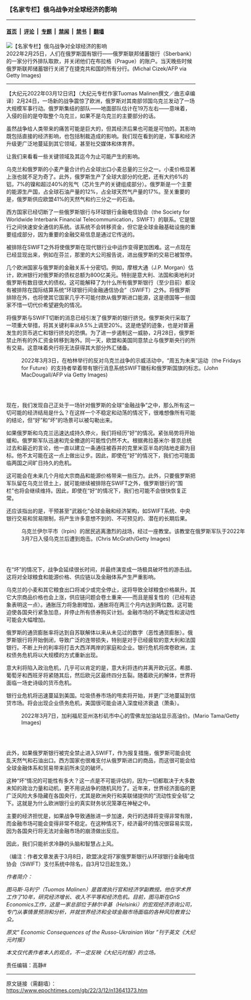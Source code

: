 ### 【名家专栏】俄乌战争对全球经济的影响

---

#### [首页](../../../..?n13641373) &nbsp;|&nbsp; [评论](../../../../../epoch-comment?n13641373) &nbsp;|&nbsp; [专题](../../../../../epoch-special?n13641373) &nbsp;|&nbsp; [禁闻](../../../../../epoch-news?n13641373) &nbsp;|&nbsp; [禁书](../../../../../books?n13641373) &nbsp;|&nbsp; [翻墙](https://github.com/gfw-breaker/nogfw/blob/master/README.md?n13641373)


<div><img alt="【名家专栏】俄乌战争对全球经济的影响" class="attachment-djy_600_400 size-djy_600_400 wp-post-image" src="https://i.epochtimes.com/assets/uploads/2022/03/id13641376-GettyImages-1238751938-1200x800-1-1200x800-600x400.jpg"/>
<div class="caption">
 2022年2月25日，人们在俄罗斯国有银行——俄罗斯联邦储蓄银行（Sberbank）的一家分行外排队取款，并关闭他们在布拉格（Prague）的账户。当天晚些时候俄罗斯联邦储蓄银行关闭了在捷克共和国的所有分行。(Michal Cizek/AFP via Getty Images)
</div></div><hr/><div class="post_content" id="artbody" itemprop="articleBody">
 <!-- article content begin -->
 <p>
  【大纪元2022年03月12日讯】（大纪元专栏作家Tuomas Malinen撰文／曲志卓编译）2月24日，一场新的战争震惊了欧洲，俄罗斯对其南部邻国乌克兰发动了一场大规模军事行动。俄罗斯集结的部队——地面部队估计在19万左右——意味着，入侵的目的是夺取整个乌克兰，如果不是乌克兰的主要部分的话。
 </p>
 <p>
  虽然战争给人类带来的痛苦可能是巨大的，但其经济后果也可能是可怕的。其影响既包括直接的经济影响，也包括制裁造成的影响。我们现在看到的是，军事和经济升级更广泛地蔓延到其它领域，甚至社交媒体和体育界。
 </p>
 <p>
  让我们来看看一些关键领域及其迄今为止可能产生的影响。
 </p>
 <p>
  乌克兰和俄罗斯的小麦产量合计约占全球出口小麦总量的三分之一。小麦价格显著上涨也就不足为奇了。此外，俄罗斯生产了全球大部分的化肥，还有大约6%的铝，7%的镍和超过40%的氖气（芯片生产的关键组成部分）。俄罗斯是一个主要的能源生产国，占全球石油产量的12%，占全球天然气产量的17%。至关重要的是，俄罗斯供应欧盟41%的天然气和约三分之一的石油。
 </p>
 <p>
  西方国家已经切断了一些俄罗斯银行与环球银行金融电信协会（the Society for Worldwide Interbank Financial Telecommunication，SWIFT）的联系。它是银行之间快速安全通信的系统。该系统不会转移资金，但它是全球金融基础设施的重要组成部分，因为重要的金融交易信息是通过它传送的。
 </p>
 <p>
  被排除在SWIFT之外将使俄罗斯在现代银行业中运作变得更加困难。这一点现在已经显现出来，例如在芬兰，那里的大公司报告说，进出俄罗斯的交易已被暂停。
 </p>
 <p>
  几个欧洲国家与俄罗斯的金融关系十分密切。例如，摩根大通（J.P. Morgan）估计，欧洲银行对俄罗斯的债权总额为800亿美元。特别是意大利、法国和奥地利对俄罗斯有数目很大的债权。这可能解释了为什么所有俄罗斯银行（至少目前）都没有被排除在国际结算系统“环球银行间金融通信协会”（SWIFT）之外。将俄罗斯排除在外，也将使其它国家几乎不可能付款从俄罗斯进口能源，这是德国等一些国家不惜一切代价希望避免的情况。
 </p>
 <p>
  将俄罗斯与SWIFT切断的消息已经引发了俄罗斯的银行挤兑。俄罗斯央行采取了一项重大举措，将其关键利率从9.5%上调至20%。这是绝望的迹象，也是对普遍发生的货币逃亡和银行挤兑的恐惧。为了进一步遏制这一威胁，2月28日，俄罗斯禁止所有的外汇资金转移到海外。同一天，欧盟和美国同意禁止与俄罗斯央行的所有交易。这意味着央行将无法获得其大部分外汇储备。
 </p>
 <figure aria-describedby="caption-attachment-13641383" class="wp-caption aligncenter" id="attachment_13641383" style="width: 600px">
  <ok href="https://i.epochtimes.com/assets/uploads/2022/03/id13641383-GettyImages-1238897735-1-1200x803.jpg" target="_blank">
   <img alt="" class="size-large wp-image-13641383" src="https://i.epochtimes.com/assets/uploads/2022/03/id13641383-GettyImages-1238897735-1-1200x803-600x402.jpg"/>
  </ok>
  <br/><figcaption class="wp-caption-text" id="caption-attachment-13641383">
   2022年3月3日，在柏林举行的反对乌克兰战争的示威活动中，“周五为未来”运动（the Fridays for Future）的支持者举着带有银行消息系统SWIFT徽标和俄罗斯国旗的标志。(John MacDougall/AFP via Getty Images)
  </figcaption><br/>
 </figure><br/>
 <p>
  现在，我们发现自己正处于一场针对俄罗斯的全球“金融战争”之中，那么所有这一切可能的经济结局是什么？在这样一个不稳定和动荡的情况下，很难想像所有可能的结论，但“好”和“坏”的场景可以被勾勒出来。
 </p>
 <p>
  如果俄罗斯和乌克兰迅速达成持久停火，我们将经历“好”的情况。紧张局势将开始缓和。俄罗斯军队迅速和完全撤退的可能性仍然不大。根据弗拉基米尔‧普京总统过去和最近的言论，他一直以建立一条通往被吞并的克里米亚半岛的陆地走廊为目标。他不太可能在这一点上做出让步。因此，即使在“好”的情况下，我们也可能面临两国之间旷日持久的危机。
 </p>
 <p>
  这可能会在未来几个月给大宗商品和能源价格带来一些压力。此外，只要俄罗斯把军队留在乌克兰领土上，就可能继续被排除在SWIFT之外，俄罗斯银行的“围栏”也将会继续维持。因此，即使在“好”的情况下，我们也可能不会很快恢复正常。
 </p>
 <p>
  还应该指出的是，干预甚至“武器化”全球金融和经济架构，如SWIFT系统、中央银行交易和贸易限制，将产生许多意想不到的、不可预见的、潜在的长期后果。
 </p>
 <figure aria-describedby="caption-attachment-13641385" class="wp-caption aligncenter" id="attachment_13641385" style="width: 600px">
  <ok href="https://i.epochtimes.com/assets/uploads/2022/03/id13641385-GettyImages-1382447401-1200x801.jpg" target="_blank">
   <img alt="" class="size-large wp-image-13641385" src="https://i.epochtimes.com/assets/uploads/2022/03/id13641385-GettyImages-1382447401-1200x801-600x401.jpg"/>
  </ok>
  <br/><figcaption class="wp-caption-text" id="caption-attachment-13641385">
   乌克兰伊尔平市（Irpin）的居民逃离激烈的战场，经过一座教堂。该教堂在俄罗斯军队于2022年3月7日入侵乌克兰后遭到炮击。(Chris McGrath/Getty Images)
  </figcaption><br/>
 </figure><br/>
 <p>
  在“坏”的情况下，战争会延续很长时间，并最终演变成一场极具破坏性的游击战。这将对全球粮食和能源价格、供应链以及金融体系产生严重影响。
 </p>
 <p>
  乌克兰的小麦和其它粮食出口将减少或完全停止，这将导致全球粮食价格飙升。其它大宗商品价格也会上涨，供应链问题会卷土重来——而且是报复性的（已经有迹象表明这一点）。通胀压力将急剧增加，通胀将在两三个月内达到两位数。这可能迫使各国央行紧急加息，并停止所有债券购买计划。金融市场的不确定性和波动性可能会大幅增加。
 </p>
 <p>
  俄罗斯的通货膨胀率将达到自苏联解体以来从未见过的数字（恶性通货膨胀）。俄罗斯银行将开始倒闭，导致广泛的连带损失，特别是对于已经疲软的意大利和法国银行。不断上升的利率将打击大西洋两岸的家庭和企业。银行危机将席卷欧洲，主权债务危机将以大规模的方式重新出现。
 </p>
 <p>
  意大利将陷入政治危机，几乎可以肯定的是，意大利将违约并离开欧元区。希腊、葡萄牙和西班牙将紧随其后，然后欧元区最终四分五裂。随着欧元的解体，世界将面临一场史诗级的货币危机。
 </p>
 <p>
  银行业危机将迅速蔓延到美国。垃圾债券市场的甩卖将开始，并更广泛地蔓延到信贷市场。将会出现企业债务危机，美国很可能会进入深度经济衰退（萧条）。
 </p>
 <figure aria-describedby="caption-attachment-13641391" class="wp-caption aligncenter" id="attachment_13641391" style="width: 600px">
  <ok href="https://i.epochtimes.com/assets/uploads/2022/03/id13641391-GettyImages-1382700334-1200x800.jpg" target="_blank">
   <img alt="" class="size-large wp-image-13641391" src="https://i.epochtimes.com/assets/uploads/2022/03/id13641391-GettyImages-1382700334-1200x800-600x400.jpg"/>
  </ok>
  <br/><figcaption class="wp-caption-text" id="caption-attachment-13641391">
   2022年3月7日，加利福尼亚州洛杉矶市中心的雪佛龙加油站显示高油价。(Mario Tama/Getty Images)
  </figcaption><br/>
 </figure><br/>
 <p>
  此外，如果俄罗斯银行被完全禁止进入SWIFT，作为报复措施，俄罗斯可能会扰乱天然气和石油出口。西方国家也很难支付从俄罗斯进口的商品，而这很可能会给全球金融体系和贸易带来前所未见的破坏。
 </p>
 <p>
  这种“坏”情况的可能性有多大？这一点是不可能评估的，因为一切都取决于大多数未知的政治力量和动机，更不用说战争的随机风险了。近年来，世界经济面临的更广泛风险大多隐藏在各国央行，尤其是欧洲央行和美联储提供的“流动性安全毯”之下。这就是为什么欧洲银行业的真实财务状况笼罩在神秘之中。
 </p>
 <p>
  主要的经济担忧是，如果战争导致通胀进一步加速，央行的选择将变得非常有限，而金融市场可能会变得非常不稳定。在这种情况下，经济最坏的情况很容易实现，因为各国央行将无法对金融市场的崩溃做出反应。
 </p>
 <p>
  因此，我们只能祈求冷静的头脑和智慧占上风。
 </p>
 <p>
  （编注：作者文章发表于3月8日，欧盟决定将7家俄罗斯银行从环球银行金融电信协会（SWIFT）支付系统中除名，自3月12日起生效。）
 </p>
 <p>
  <em>
   作者简介：
  </em>
 </p>
 <p>
  <em>
   图马斯‧马利宁（Tuomas Malinen）是首席执行官和经济学副教授。他在学术界工作了10年，研究经济增长、收入不平等和经济危机。目前，图马斯在GnS Economics工作，这是一家总部位于赫尔辛基（Helsinki）的宏观经济咨询公司，专门从事情景预测和分析，并就世界经济和全球金融市场面临的各种风险教育公众。
  </em>
 </p>
 <p>
  <em>
   原文“
   <ok href="https://www.theepochtimes.com/economic-consequences-of-the-russo-ukrainian-war_4315531.html">
    Economic Consequences of the Russo-Ukrainian War
   </ok>
   ”刊于英文《大纪元时报》
  </em>
 </p>
 <p>
  <em>
   本文仅代表作者本人的观点，不一定反映《大纪元时报》的立场。
  </em>
 </p>
 <p>
  责任编辑：高静#
 </p>
 <!-- article content end -->
 <div id="below_article_ad">
 </div>
</div>


---

原文链接（需翻墙）：https://www.epochtimes.com/gb/22/3/12/n13641373.htm